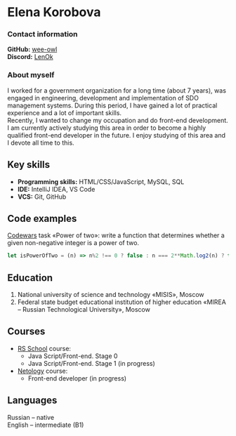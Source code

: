 # Elena Korobova  

### Contact information  
 
**GitHub:** [wee-owl](http://github.com/wee-owl)  
**Discord:** [LenOk](http://discordapp.com/users/#6731)  

### About myself  
I worked for a government organization for a long time (about 7 years), was engaged in engineering, development and implementation of SDO management systems. During this period, I have gained a lot of practical experience and a lot of important skills.  
Recently, I wanted to change my occupation and do front-end development. I am currently actively studying this area in order to become a highly qualified front-end developer in the future. I enjoy studying of this area and I devote all time to this.

## Key skills  
- **Programming skills:** HTML/CSS/JavaScript, MySQL, SQL  
- **IDE:** IntelliJ IDEA, VS Code  
- **VCS:** Git, GitHub  

## Code examples  
[Codewars](https://www.codewars.com/) task «Power of two»: write a function that determines whether a given non-negative integer is a power of two.  

```js script
let isPowerOfTwo = (n) => n%2 !== 0 ? false : n === 2**Math.log2(n) ? true : false
```

## Education  
1. National university of science and technology «MISIS», Moscow  
2. Federal state budget educational institution of higher education «MIREA – Russian Technological University», Moscow  

## Courses  
* [RS School](https://rs.school/) course:  
    + Java Script/Front-end. Stage 0  
    + Java Script/Front-end. Stage 1 (in progress)  
* [Netology](https://netology.ru/) course:  
    + Front-end developer (in progress)  

## Languages  
Russian  –  native  
English  –  intermediate (B1)  

